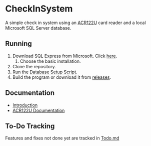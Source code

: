 # CheckInSystem

A simple check in system using an [ACR122U][card-reader-docs] card reader and a
local Microsoft SQL Server database.

## Running

1. Download SQL Express from Microsoft. Click [here](https://go.microsoft.com/fwlink/p/?linkid=2216019).
    1. Choose the basic installation.
2. Clone the repository.
3. Run the [Database Setup Script](Database_SQL/SetUpDB.bat).
4. Build the program or download it from [releases](https://github.com/Matkip0/CheckInSystem/releases).

## Documentation

- [Introduction](docs/Intro.md)
- [ACR122U Documentation][card-reader-docs]

## To-Do Tracking 

Features and fixes not done yet are tracked in [Todo.md](docs/Todo.md)

[card-reader-docs]: https://www.acs.com.hk/download-manual/419/API-ACR122U-2.04.pdf

